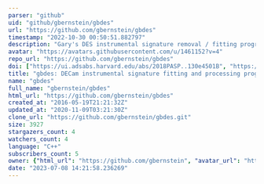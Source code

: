 ```yaml
---
parser: "github"
uid: "github/gbernstein/gbdes"
url: "https://github.com/gbernstein/gbdes"
timestamp: "2022-10-30 00:50:51.882797"
description: "Gary's DES instrumental signature removal / fitting programs"
avatar: "https://avatars.githubusercontent.com/u/1461152?v=4"
repo_url: "https://github.com/gbernstein/gbdes"
doi: ["https://ui.adsabs.harvard.edu/abs/2018PASP..130e4501B", "https://ui.adsabs.harvard.edu/abs/2022ascl.soft10011B/abstract"]
title: "gbdes: DECam instrumental signature fitting and processing programs"
name: "gbdes"
full_name: "gbernstein/gbdes"
html_url: "https://github.com/gbernstein/gbdes"
created_at: "2016-05-19T21:21:32Z"
updated_at: "2020-11-09T03:21:30Z"
clone_url: "https://github.com/gbernstein/gbdes.git"
size: 3927
stargazers_count: 4
watchers_count: 4
language: "C++"
subscribers_count: 5
owner: {"html_url": "https://github.com/gbernstein", "avatar_url": "https://avatars.githubusercontent.com/u/1461152?v=4", "login": "gbernstein", "type": "User"}
date: "2023-07-08 14:21:58.236269"
---
```


